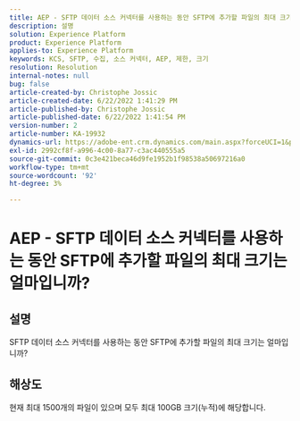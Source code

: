 ```yaml
---
title: AEP - SFTP 데이터 소스 커넥터를 사용하는 동안 SFTP에 추가할 파일의 최대 크기는 얼마입니까?
description: 설명
solution: Experience Platform
product: Experience Platform
applies-to: Experience Platform
keywords: KCS, SFTP, 수집, 소스 커넥터, AEP, 제한, 크기
resolution: Resolution
internal-notes: null
bug: false
article-created-by: Christophe Jossic
article-created-date: 6/22/2022 1:41:29 PM
article-published-by: Christophe Jossic
article-published-date: 6/22/2022 1:41:54 PM
version-number: 2
article-number: KA-19932
dynamics-url: https://adobe-ent.crm.dynamics.com/main.aspx?forceUCI=1&pagetype=entityrecord&etn=knowledgearticle&id=360ee7ff-30f2-ec11-bb3d-6045bd0158c7
exl-id: 2992cf8f-a996-4c00-8a77-c3ac440555a5
source-git-commit: 0c3e421beca46d9fe1952b1f98538a50697216a0
workflow-type: tm+mt
source-wordcount: '92'
ht-degree: 3%

---
```


# AEP - SFTP 데이터 소스 커넥터를 사용하는 동안 SFTP에 추가할 파일의 최대 크기는 얼마입니까?

## 설명

SFTP 데이터 소스 커넥터를 사용하는 동안 SFTP에 추가할 파일의 최대 크기는 얼마입니까?

## 해상도


현재 최대 1500개의 파일이 있으며 모두 최대 100GB 크기(누적)에 해당합니다.

